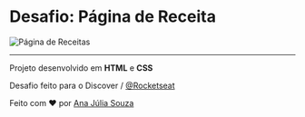 # Desafio: Página de Receita

![Página de Receitas](https://user-images.githubusercontent.com/82847509/140182980-3ed57649-d04d-4dec-90f0-e9f8861523db.gif)

---------------

Projeto desenvolvido em **HTML** e **CSS**

Desafio feito para o Discover / [@Rocketseat](https://github.com/Rocketseat)

Feito com :heart: por [Ana Júlia Souza](https://github.com/AJuliaSouza)

